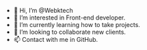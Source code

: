 - 👋 Hi, I’m @Webktech
- 👀 I’m interested in Front-end developer.
- 🌱 I’m currently learning how to take projects.
- 💞️ I’m looking to collaborate new clients.
- 📫 Contact with me in GitHub.

<!---
Webktech/Webktech is a ✨ special ✨ repository because its `README.md` (this file) appears on your GitHub profile.
You can click the Preview link to take a look at your changes.
--->
